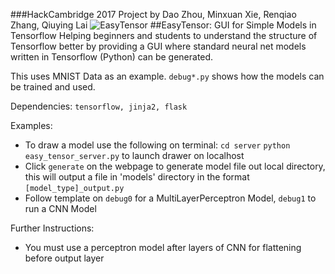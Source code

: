 ###HackCambridge 2017 Project 
by Dao Zhou, Minxuan Xie, Renqiao Zhang, Qiuying Lai
![EasyTensor](https://github.com/qlai/EasyTensor/easytensor.png)
##EasyTensor: GUI for Simple Models in Tensorflow
Helping beginners and students to understand the structure of Tensorflow better by providing a GUI where standard neural net models written in Tensorflow (Python) can be generated.

This uses MNIST Data as an example. `debug*.py` shows how the models can be trained and used.

Dependencies:
`tensorflow, jinja2, flask`

Examples:
- To draw a model use the following on terminal:
    `cd server`
    `python easy_tensor_server.py` 
  to launch drawer on localhost
- Click `generate` on the webpage to generate model file out local directory, this will output a file in 'models' directory in the format `[model_type]_output.py`
- Follow template on `debug0` for a MultiLayerPerceptron Model, `debug1` to run a CNN Model

Further Instructions:
- You must use a perceptron model after layers of CNN for flattening before output layer
